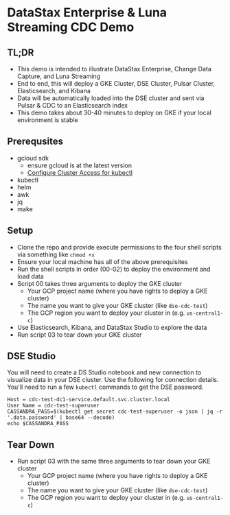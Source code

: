 # DataStax Enterprise & Luna Streaming CDC Demo
## TL;DR
- This demo is intended to illustrate DataStax Enterprise, Change Data Capture, and Luna Streaming
- End to end, this will deploy a GKE Cluster, DSE Cluster, Pulsar Cluster, Elasticsearch, and Kibana
- Data will be automatically loaded into the DSE cluster and sent via Pulsar & CDC to an Elasticsearch index
- This demo takes about 30-40 minutes to deploy on GKE if your local environment is stable
## Prerequsites
- gcloud sdk
    - ensure gcloud is at the latest version
    - [Configure Cluster Access for kubectl](https://cloud.google.com/kubernetes-engine/docs/how-to/cluster-access-for-kubectl)
- kubectl
- helm
- awk
- jq
- make
## Setup
- Clone the repo and provide execute permissions to the four shell scripts via something like `chmod +x`
- Ensure your local machine has all of the above prerequisites 
- Run the shell scripts in order (00-02) to deploy the environment and load data
- Script 00 takes three arguments to deploy the GKE cluster
  - Your GCP project name (where you have rights to deploy a GKE cluster)
  - The name you want to give your GKE cluster (like `dse-cdc-test`)
  - The GCP region you want to deploy your cluster in (e.g. `us-central1-c`)
- Use Elasticsearch, Kibana, and DataStax Studio to explore the data
- Run script 03 to tear down your GKE cluster
## DSE Studio
You will need to create a DS Studio notebook and new connection to visualize data in your DSE cluster. 
Use the following for connection details. 
You'll need to run a few `kubectl` commands to get the DSE password.
```shell
Host = cdc-test-dc1-service.default.svc.cluster.local
User Name = cdc-test-superuser
CASSANDRA_PASS=$(kubectl get secret cdc-test-superuser -o json | jq -r '.data.password' | base64 --decode)
echo $CASSANDRA_PASS
```
## Tear Down
- Run script 03 with the same three arguments to tear down your GKE cluster
  - Your GCP project name (where you have rights to deploy a GKE cluster)
  - The name you want to give your GKE cluster (like `dse-cdc-test`)
  - The GCP region you want to deploy your cluster in (e.g. `us-central1-c`)

